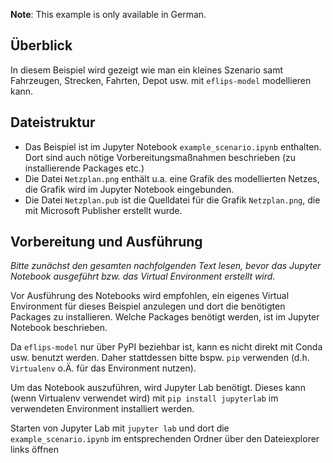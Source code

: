 **Note**: This example is only available in German.

## Überblick
In diesem Beispiel wird gezeigt wie man ein kleines Szenario samt Fahrzeugen, Strecken, Fahrten, Depot usw. mit `eflips-model` modellieren kann.

## Dateistruktur
- Das Beispiel ist im Jupyter Notebook `example_scenario.ipynb` enthalten. Dort sind auch nötige Vorbereitungsmaßnahmen beschrieben (zu installierende Packages etc.)
- Die Datei `Netzplan.png` enthält u.a. eine Grafik des modellierten Netzes, die Grafik wird im Jupyter Notebook eingebunden.
- Die Datei `Netzplan.pub` ist die Quelldatei für die Grafik `Netzplan.png`, die mit Microsoft Publisher erstellt wurde.

## Vorbereitung und Ausführung

*Bitte zunächst den gesamten nachfolgenden Text lesen, bevor das Jupyter Notebook ausgeführt bzw. das Virtual Environment erstellt wird.*

Vor Ausführung des Notebooks wird empfohlen, ein eigenes Virtual Environment für dieses Beispiel anzulegen und dort die benötigten Packages zu installieren. Welche Packages benötigt werden, ist im Jupyter Notebook beschrieben.

Da ```eflips-model``` nur über PyPI beziehbar ist, kann es nicht direkt mit Conda usw. benutzt werden.
Daher stattdessen bitte bspw. `pip` verwenden (d.h. `Virtualenv` o.Ä. für das Environment nutzen).

Um das Notebook auszuführen, wird Jupyter Lab benötigt. Dieses kann (wenn Virtualenv verwendet wird) mit `pip install jupyterlab` im verwendeten Environment installiert werden.

Starten von Jupyter Lab mit
```jupyter lab```
und dort die `example_scenario.ipynb` im entsprechenden Ordner über den Dateiexplorer links öffnen
